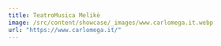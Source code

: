 ```yaml
---
title: TeatroMusica Melikè
image: /src/content/showcase/_images/www.carlomega.it.webp
url: "https://www.carlomega.it/"
---
```

